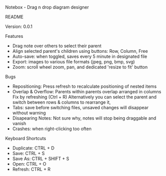 Notebox - Drag n drop diagram designer

README

Version:
0.0.1

Features
- Drag note over others to select their parent
- Align selected parent's children using buttons: Row, Column, Free
- Auto-save: when toggled, saves every 5 minute in designated file
- Export: images to various file formats (jpeg, png, bmp, svg)
- Zoom: scroll wheel zoom, pan, and dedicated 'resize to fit' button


Bugs
- Repositioning: Press refresh to recalculate positioning of nested items
- Overlap & Overflow: Parents within parents overlap arranged in columns
        Fix by refreshing (Ctrl + R)
        Alternatively you can select the parent and
        switch between rows & columns to rearrange it, 
- Tabs: save before switching files, unsaved changes will disappear without warning
- Disapearing Notes: Not sure why, notes will stop being draggable and vanish
- Crashes: when right-clicking too often

Keyboard Shortcuts

- Duplicate: CTRL + D
- Save: CTRL + S
- Save As: CTRL + SHIFT + S
- Open: CTRL + O
- Refresh: CTRL + R
